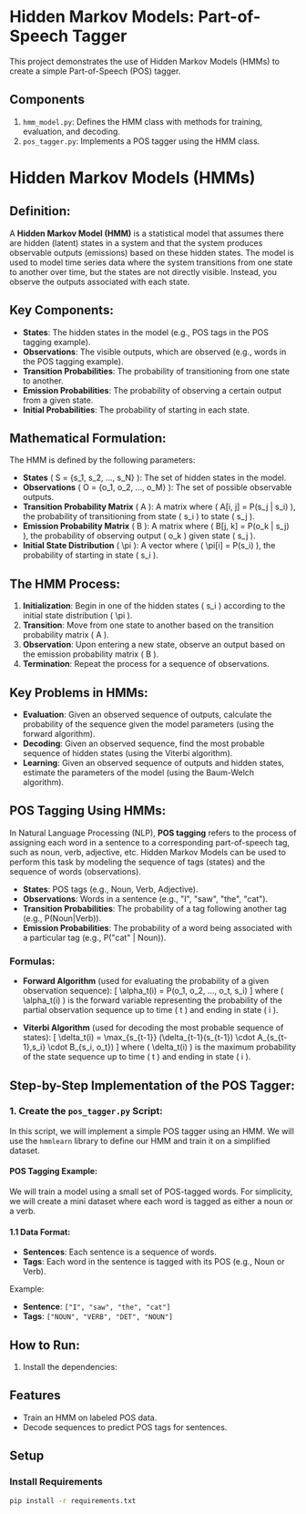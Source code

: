 # Hidden Markov Models: Part-of-Speech Tagger

This project demonstrates the use of Hidden Markov Models (HMMs) to create a simple Part-of-Speech (POS) tagger.

## Components
1. `hmm_model.py`: Defines the HMM class with methods for training, evaluation, and decoding.
2. `pos_tagger.py`: Implements a POS tagger using the HMM class.


# Hidden Markov Models (HMMs)

## Definition:
A **Hidden Markov Model (HMM)** is a statistical model that assumes there are hidden (latent) states in a system and that the system produces observable outputs (emissions) based on these hidden states. The model is used to model time series data where the system transitions from one state to another over time, but the states are not directly visible. Instead, you observe the outputs associated with each state.

## Key Components:
- **States**: The hidden states in the model (e.g., POS tags in the POS tagging example).
- **Observations**: The visible outputs, which are observed (e.g., words in the POS tagging example).
- **Transition Probabilities**: The probability of transitioning from one state to another.
- **Emission Probabilities**: The probability of observing a certain output from a given state.
- **Initial Probabilities**: The probability of starting in each state.

## Mathematical Formulation:
The HMM is defined by the following parameters:

- **States** \( S = \{s_1, s_2, ..., s_N\} \): The set of hidden states in the model.
- **Observations** \( O = \{o_1, o_2, ..., o_M\} \): The set of possible observable outputs.
- **Transition Probability Matrix** \( A \): A matrix where \( A[i, j] = P(s_j | s_i) \), the probability of transitioning from state \( s_i \) to state \( s_j \).
- **Emission Probability Matrix** \( B \): A matrix where \( B[j, k] = P(o_k | s_j) \), the probability of observing output \( o_k \) given state \( s_j \).
- **Initial State Distribution** \( \pi \): A vector where \( \pi[i] = P(s_i) \), the probability of starting in state \( s_i \).

## The HMM Process:
1. **Initialization**: Begin in one of the hidden states \( s_i \) according to the initial state distribution \( \pi \).
2. **Transition**: Move from one state to another based on the transition probability matrix \( A \).
3. **Observation**: Upon entering a new state, observe an output based on the emission probability matrix \( B \).
4. **Termination**: Repeat the process for a sequence of observations.

## Key Problems in HMMs:
- **Evaluation**: Given an observed sequence of outputs, calculate the probability of the sequence given the model parameters (using the forward algorithm).
- **Decoding**: Given an observed sequence, find the most probable sequence of hidden states (using the Viterbi algorithm).
- **Learning**: Given an observed sequence of outputs and hidden states, estimate the parameters of the model (using the Baum-Welch algorithm).

## POS Tagging Using HMMs:
In Natural Language Processing (NLP), **POS tagging** refers to the process of assigning each word in a sentence to a corresponding part-of-speech tag, such as noun, verb, adjective, etc. Hidden Markov Models can be used to perform this task by modeling the sequence of tags (states) and the sequence of words (observations).

- **States**: POS tags (e.g., Noun, Verb, Adjective).
- **Observations**: Words in a sentence (e.g., "I", "saw", "the", "cat").
- **Transition Probabilities**: The probability of a tag following another tag (e.g., P(Noun|Verb)).
- **Emission Probabilities**: The probability of a word being associated with a particular tag (e.g., P("cat" | Noun)).

### Formulas:
- **Forward Algorithm** (used for evaluating the probability of a given observation sequence):
  \[
  \alpha_t(i) = P(o_1, o_2, ..., o_t, s_i)
  \]
  where \( \alpha_t(i) \) is the forward variable representing the probability of the partial observation sequence up to time \( t \) and ending in state \( i \).

- **Viterbi Algorithm** (used for decoding the most probable sequence of states):
  \[
  \delta_t(i) = \max_{s_{t-1}} (\delta_{t-1}(s_{t-1}) \cdot A_{s_{t-1},s_i} \cdot B_{s_i, o_t})
  \]
  where \( \delta_t(i) \) is the maximum probability of the state sequence up to time \( t \) and ending in state \( i \).

## Step-by-Step Implementation of the POS Tagger:

### 1. Create the `pos_tagger.py` Script:
In this script, we will implement a simple POS tagger using an HMM. We will use the `hmmlearn` library to define our HMM and train it on a simplified dataset.

#### POS Tagging Example:
We will train a model using a small set of POS-tagged words. For simplicity, we will create a mini dataset where each word is tagged as either a noun or a verb.

#### 1.1 Data Format:
- **Sentences**: Each sentence is a sequence of words.
- **Tags**: Each word in the sentence is tagged with its POS (e.g., Noun or Verb).

Example:

- **Sentence**: `["I", "saw", "the", "cat"]`
- **Tags**: `["NOUN", "VERB", "DET", "NOUN"]`

## How to Run:
1. Install the dependencies:


## Features
- Train an HMM on labeled POS data.
- Decode sequences to predict POS tags for sentences.

## Setup

### Install Requirements
```bash
pip install -r requirements.txt